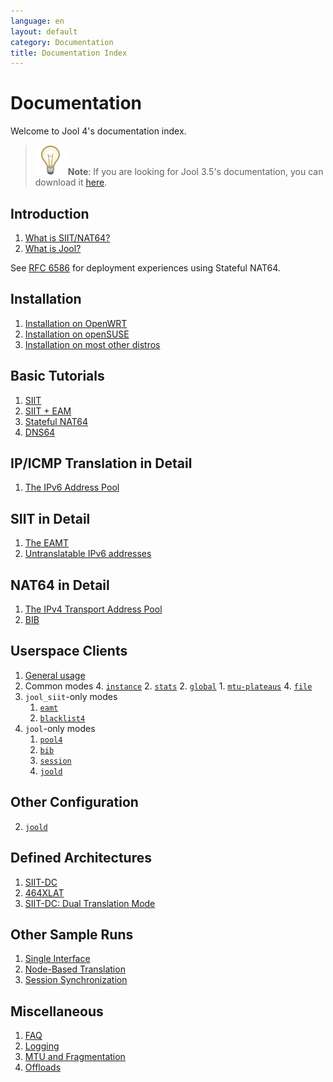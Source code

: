 ```yaml
---
language: en
layout: default
category: Documentation
title: Documentation Index
---
```


# Documentation

Welcome to Jool 4's documentation index.

> ![../images/bulb.svg](../images/bulb.svg) **Note**: If you are looking for Jool 3.5's documentation, you can download it [here](https://github.com/NICMx/releases/raw/master/Jool/Jool-3.5-doc.zip). 

## Introduction

1. [What is SIIT/NAT64?](intro-xlat.html)
2. [What is Jool?](intro-jool.html)

See [RFC 6586](https://tools.ietf.org/html/rfc6586) for deployment experiences using Stateful NAT64.

## Installation

1. [Installation on OpenWRT](openwrt.html)
2. [Installation on openSUSE](opensuse.html)
2. [Installation on most other distros](install.html)

<!-- 2. [Installation on Debian and derivatives](debian.html) -->

## Basic Tutorials

1. [SIIT](run-vanilla.html)
2. [SIIT + EAM](run-eam.html)
3. [Stateful NAT64](run-nat64.html)
4. [DNS64](dns64.html)

## IP/ICMP Translation in Detail

1. [The IPv6 Address Pool](pool6.html)

## SIIT in Detail

1. [The EAMT](eamt.html)
2. [Untranslatable IPv6 addresses](pool6791.html)

## NAT64 in Detail

1. [The IPv4 Transport Address Pool](pool4.html)
2. [BIB](bib.html)

## Userspace Clients

1. [General usage](usr-clients.html)
1. Common modes
	4. [`instance`](usr-flags-instance.html)
	2. [`stats`](usr-flags-stats.html)
	2. [`global`](usr-flags-global.html)
		1. [`mtu-plateaus`](usr-flags-plateaus.html)
	4. [`file`](config-atomic.html)
2. `jool_siit`-only modes
	1. [`eamt`](usr-flags-eamt.html)
	2. [`blacklist4`](usr-flags-blacklist4.html)
3. `jool`-only modes
	1. [`pool4`](usr-flags-pool4.html)
	2. [`bib`](usr-flags-bib.html)
	3. [`session`](usr-flags-session.html)
	4. [`joold`](usr-flags-joold.html)

## Other Configuration

2. [`joold`](config-joold.html)

## Defined Architectures

1. [SIIT-DC](siit-dc.html)
2. [464XLAT](464xlat.html)
3. [SIIT-DC: Dual Translation Mode](siit-dc-2xlat.html)

## Other Sample Runs

1. [Single Interface](single-interface.html)
2. [Node-Based Translation](node-based-translation.html)
3. [Session Synchronization](session-synchronization.html)

## Miscellaneous

1. [FAQ](faq.html)
2. [Logging](logging.html)
3. [MTU and Fragmentation](mtu.html)
4. [Offloads](offloads.html)

